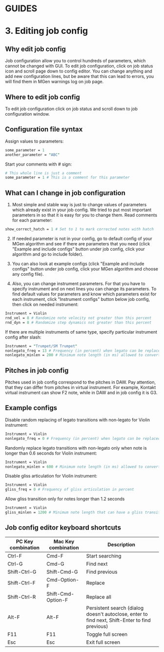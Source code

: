 # GUIDES
# 3. Editing job config

## Why edit job config
Job configuration allow you to control hundreds of parameters, which cannot be changed with GUI. To edit job configuration, click on job status icon and scroll page down to config editor. You can change anything and add new configuration lines, but be aware that this can lead to errors, you will find them in MGen warnings log on job page.

## Where to edit job config
To edit job configuration click on job status and scroll down to job configuration window.

## Configuration file syntax
Assign values to parameters:  
``` perl
some_parameter = 1
another_parameter = "ABC"
```

Start your comments with # sign:  
``` perl
# This whole line is just a comment  
some_parameter = 1 # This is a comment for this parameter
```

## What can I change in job configuration
1. Most simple and stable way is just to change values of parameters which already exist in your job config. We tried to put most important parameters in so that it is easy for you to change them. Read comments for each parameter:

``` perl
show_correct_hatch = 1 # Set to 1 to mark corrected notes with hatch
```

2. If needed parameter is not in your config, go to default config of your MGen algorithm and see if there are parameters that you need (click "Example and include configs" button under job config, click your algorithm and go to include folder).

3. You can also look at example configs (click "Example and include configs" button under job config, click your MGen algorithm and choose any config file).

4. Also, you can change instrument parameters. For that you have to specify instrument and on next lines you can change its parameters. To find default values for parameters and know which parameters exist for each instrument, click "Instrument configs" button below job config, then click on needed instrument:

``` perl
Instrument = Violin  
rnd_vel = 8 # Randomize note velocity not greater than this percent  
rnd_dyn = 8 # Randomize step dynamics not greater than this percent  
```

If there are multiple instruments of same type, specify particular instrument config after slash:

``` perl
Instrument = "Trumpet/SM Trumpet"  
nonlegato_freq = 13 # Frequency (in percent) when legato can be replaced with non-legato by moving note end to the left  
nonlegato_minlen = 200 # Minimum note length (in ms) allowed to convert to nonlegato  
```

## Pitches in job config

Pitches used in job config correspond to the pitches in DAW. 
Pay attention, that they can differ from pitches in virtual instrument. 
For example, Kontakt virtual instrument can show F2 note, while in DAW and in job config it is G3.

## Example configs

Disable random replacing of legato transitions with non-legato for Violin instrument:

``` perl
Instrument = Violin
nonlegato_freq = 0 # Frequency (in percent) when legato can be replaced with non-legato by moving note end to the left
```

Randomly replace legato transitions with non-legato only when note is longer than 0.6 seconds for Violin instrument:

``` perl
Instrument = Violin
nonlegato_minlen = 600 # Minimum note length (in ms) allowed to convert to nonlegato
```

Disable gliss articulation for Violin instrument:

``` perl
Instrument = Violin
gliss_freq = 0 # Frequency of gliss articulation in percent
```

Allow gliss transition only for notes longer than 1.2 seconds

``` perl
Instrument = Violin
gliss_minlen = 1200 # Minimum note length that can have a gliss transition
```

## Job config editor keyboard shortcuts

PC Key combination | Mac Key combination | Description
--- | --- | ---
Ctrl-F | Cmd-F | Start searching  
Ctrl-G | Cmd-G | Find next
Shift-Ctrl-G | Shift-Cmd-G | Find previous  
Shift-Ctrl-F | Cmd-Option-F | Replace  
Shift-Ctrl-R | Shift-Cmd-Option-F | Replace all  
Alt-F | Alt-F | Persistent search (dialog doesn't autoclose, enter to find next, Shift-Enter to find previous)  
F11 | F11 | Toggle full screen  
Esc | Esc | Exit full screen  

